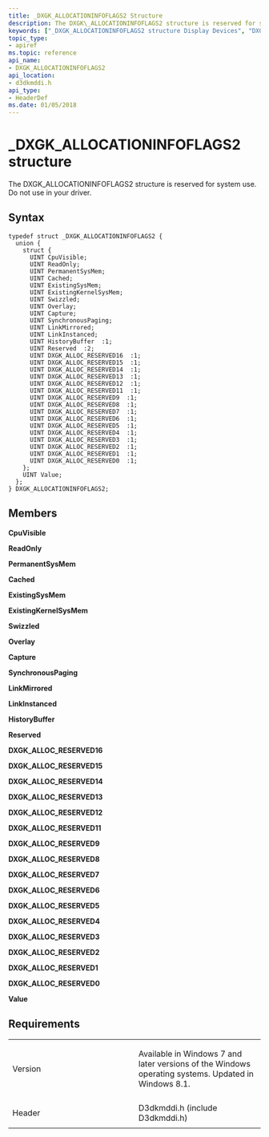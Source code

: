 ```yaml
---
title: _DXGK_ALLOCATIONINFOFLAGS2 Structure
description: The DXGK\_ALLOCATIONINFOFLAGS2 structure is reserved for system use. Do not use in your driver.
keywords: ["_DXGK_ALLOCATIONINFOFLAGS2 structure Display Devices", "DXGK_ALLOCATIONINFOFLAGS2 structure Display Devices"]
topic_type:
- apiref
ms.topic: reference
api_name:
- DXGK_ALLOCATIONINFOFLAGS2
api_location:
- d3dkmddi.h
api_type:
- HeaderDef
ms.date: 01/05/2018
---
```


# \_DXGK\_ALLOCATIONINFOFLAGS2 structure


The DXGK\_ALLOCATIONINFOFLAGS2 structure is reserved for system use. Do not use in your driver.

## Syntax

```ManagedCPlusPlus
typedef struct _DXGK_ALLOCATIONINFOFLAGS2 {
  union {
    struct {
      UINT CpuVisible;
      UINT ReadOnly;
      UINT PermanentSysMem;
      UINT Cached;
      UINT ExistingSysMem;
      UINT ExistingKernelSysMem;
      UINT Swizzled;
      UINT Overlay;
      UINT Capture;
      UINT SynchronousPaging;
      UINT LinkMirrored;
      UINT LinkInstanced;
      UINT HistoryBuffer  :1;
      UINT Reserved  :2;
      UINT DXGK_ALLOC_RESERVED16  :1;
      UINT DXGK_ALLOC_RESERVED15  :1;
      UINT DXGK_ALLOC_RESERVED14  :1;
      UINT DXGK_ALLOC_RESERVED13  :1;
      UINT DXGK_ALLOC_RESERVED12  :1;
      UINT DXGK_ALLOC_RESERVED11  :1;
      UINT DXGK_ALLOC_RESERVED9  :1;
      UINT DXGK_ALLOC_RESERVED8  :1;
      UINT DXGK_ALLOC_RESERVED7  :1;
      UINT DXGK_ALLOC_RESERVED6  :1;
      UINT DXGK_ALLOC_RESERVED5  :1;
      UINT DXGK_ALLOC_RESERVED4  :1;
      UINT DXGK_ALLOC_RESERVED3  :1;
      UINT DXGK_ALLOC_RESERVED2  :1;
      UINT DXGK_ALLOC_RESERVED1  :1;
      UINT DXGK_ALLOC_RESERVED0  :1;
    };
    UINT Value;
  };
} DXGK_ALLOCATIONINFOFLAGS2;
```

## Members

**CpuVisible**

**ReadOnly**

**PermanentSysMem**

**Cached**

**ExistingSysMem**

**ExistingKernelSysMem**

**Swizzled**

**Overlay**

**Capture**

**SynchronousPaging**

**LinkMirrored**

**LinkInstanced**

**HistoryBuffer**

**Reserved**

**DXGK\_ALLOC\_RESERVED16**

**DXGK\_ALLOC\_RESERVED15**

**DXGK\_ALLOC\_RESERVED14**

**DXGK\_ALLOC\_RESERVED13**

**DXGK\_ALLOC\_RESERVED12**

**DXGK\_ALLOC\_RESERVED11**

**DXGK\_ALLOC\_RESERVED9**

**DXGK\_ALLOC\_RESERVED8**

**DXGK\_ALLOC\_RESERVED7**

**DXGK\_ALLOC\_RESERVED6**

**DXGK\_ALLOC\_RESERVED5**

**DXGK\_ALLOC\_RESERVED4**

**DXGK\_ALLOC\_RESERVED3**

**DXGK\_ALLOC\_RESERVED2**

**DXGK\_ALLOC\_RESERVED1**

**DXGK\_ALLOC\_RESERVED0**

**Value**

## Requirements

<table>
<colgroup>
<col width="50%" />
<col width="50%" />
</colgroup>
<tbody>
<tr class="odd">
<td align="left"><p>Version</p></td>
<td align="left"><p>Available in Windows 7 and later versions of the Windows operating systems. Updated in Windows 8.1.</p></td>
</tr>
<tr class="even">
<td align="left"><p>Header</p></td>
<td align="left">D3dkmddi.h (include D3dkmddi.h)</td>
</tr>
</tbody>
</table>

 

 





